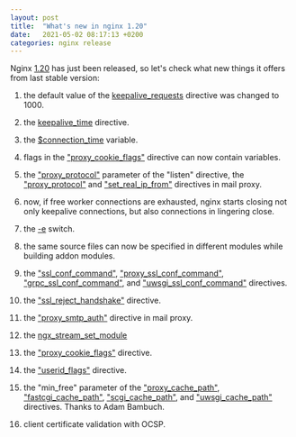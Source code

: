```yaml
---
layout: post
title:  "What's new in nginx 1.20"
date:   2021-05-02 08:17:13 +0200
categories: nginx release
---
```

Nginx [1.20](https://nginx.org/en/download.html) has just been released, so let's check what new things it offers from last stable version:

1. the default value of the [keepalive_requests](https://nginx.org/en/docs/http/ngx_http_core_module.html#keepalive_requests) directive was changed to 1000.

2.  the [keepalive_time](https://nginx.org/en/docs/http/ngx_http_upstream_module.html#keepalive_time) directive.

3.  the [$connection_time](https://nginx.org/en/docs/http/ngx_http_core_module.html#var_connection_time) variable.

4.  flags in the ["proxy_cookie_flags"](https://nginx.org/en/docs/http/ngx_http_proxy_module.html#proxy_cookie_flags) directive can now contain variables.

5.  the ["proxy_protocol"](https://nginx.org/en/docs/stream/ngx_stream_proxy_module.html#proxy_protocol) parameter of the "listen" directive,
       the ["proxy_protocol"](https://nginx.org/en/docs/mail/ngx_mail_proxy_module.html#proxy_protocol) and ["set_real_ip_from"](https://nginx.org/en/docs/http/ngx_http_realip_module.html#set_real_ip_from) directives in mail proxy.

6.  now, if free worker connections are exhausted, nginx starts
       closing not only keepalive connections, but also connections in
       lingering close.

7.  the [-e](https://nginx.org/en/docs/switches.html) switch.

8.  the same source files can now be specified in different
       modules while building addon modules.

9.  the ["ssl_conf_command"](https://nginx.org/en/docs/http/ngx_http_ssl_module.html#ssl_conf_command), ["proxy_ssl_conf_command"](https://nginx.org/en/docs/http/ngx_http_proxy_module.html#proxy_ssl_conf_command),
       ["grpc_ssl_conf_command"](https://nginx.org/en/docs/http/ngx_http_grpc_module.html#grpc_ssl_conf_command), and ["uwsgi_ssl_conf_command"](https://nginx.org/en/docs/http/ngx_http_uwsgi_module.html#uwsgi_ssl_conf_command) directives.

10.  the ["ssl_reject_handshake"](https://nginx.org/en/docs/http/ngx_http_ssl_module.html#ssl_reject_handshake) directive.

11.  the ["proxy_smtp_auth"](https://nginx.org/en/docs/mail/ngx_mail_proxy_module.html#proxy_smtp_auth) directive in mail proxy.

12.  the [ngx_stream_set_module](https://nginx.org/en/docs/stream/ngx_stream_set_module.html)

13.  the ["proxy_cookie_flags"](https://nginx.org/en/docs/http/ngx_http_proxy_module.html#proxy_cookie_flags) directive.

14.  the ["userid_flags"](https://nginx.org/en/docs/http/ngx_http_userid_module.html#userid_flags) directive.

15.  the "min_free" parameter of the ["proxy_cache_path"](https://nginx.org/en/docs/http/ngx_http_proxy_module.html#proxy_cache_path),
       ["fastcgi_cache_path"](https://nginx.org/en/docs/http/ngx_http_fastcgi_module.html#fastcgi_cache_path), ["scgi_cache_path"](https://nginx.org/en/docs/http/ngx_http_scgi_module.html#scgi_cache_path), and ["uwsgi_cache_path"](https://nginx.org/en/docs/http/ngx_http_uwsgi_module.html#uwsgi_cache_path)
       directives. Thanks to Adam Bambuch.
16.  client certificate validation with OCSP.
